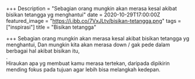 +++
Description = "Sebagian orang mungkin akan merasa kesal akibat bisikan tetangga yg menghantui"
date = 2020-10-29T17:00:00Z
featured_image = "https://i.ibb.co/7VxJLtv/bisikan-tetangga.png"
tags = ["inspirasi"]
title = "Bisikan tetangga"

+++
Sebagian orang mungkin akan merasa kesal akibat bisikan tetangga yg menghantui, Dan mungkin kita akan merasa down / gak pede dalam berbagai hal akibat bisikan itu,  
.  
Hiraukan apa yg membuat kamu merasa tertekan, daripada dipikirin mending fokus pada tujuan agar lebih bisa melangkah kedepan.